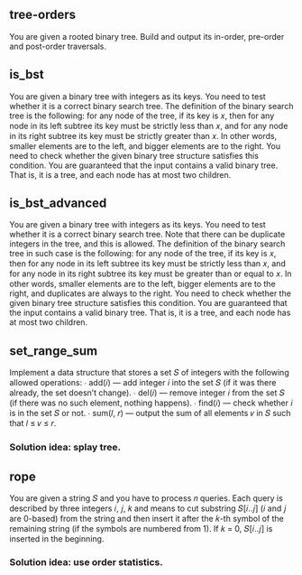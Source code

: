 ## tree-orders
You are given a rooted binary tree. Build and output its in-order, pre-order and post-order traversals.

## is_bst
You are given a binary tree with integers as its keys. You need to test whether it is a correct binary
search tree. The definition of the binary search tree is the following: for any node of the tree, if its
key is 𝑥, then for any node in its left subtree its key must be strictly less than 𝑥, and for any node in
its right subtree its key must be strictly greater than 𝑥. In other words, smaller elements are to the
left, and bigger elements are to the right. You need to check whether the given binary tree structure
satisfies this condition. You are guaranteed that the input contains a valid binary tree. That is, it is a
tree, and each node has at most two children.

## is_bst_advanced
You are given a binary tree with integers as its keys. You need to test whether it is a correct binary
search tree. Note that there can be duplicate integers in the tree, and this is allowed. The definition of
the binary search tree in such case is the following: for any node of the tree, if its key is 𝑥, then for any
node in its left subtree its key must be strictly less than 𝑥, and for any node in its right subtree its key
must be greater than or equal to 𝑥. In other words, smaller elements are to the left, bigger elements
are to the right, and duplicates are always to the right. You need to check whether the given binary
tree structure satisfies this condition. You are guaranteed that the input contains a valid binary tree.
That is, it is a tree, and each node has at most two children.


## set_range_sum
Implement a data structure that stores a set 𝑆 of integers with the following allowed operations:
∙ add(𝑖) — add integer 𝑖 into the set 𝑆 (if it was there already, the set doesn’t change).
∙ del(𝑖) — remove integer 𝑖 from the set 𝑆 (if there was no such element, nothing happens).
∙ find(𝑖) — check whether 𝑖 is in the set 𝑆 or not.
∙ sum(𝑙, 𝑟) — output the sum of all elements 𝑣 in 𝑆 such that 𝑙 ≤ 𝑣 ≤ 𝑟.
### Solution idea: splay tree. 

## rope
You are given a string 𝑆 and you have to process 𝑛 queries. Each query is described by three integers
𝑖, 𝑗, 𝑘 and means to cut substring 𝑆[𝑖..𝑗] (𝑖 and 𝑗 are 0-based) from the string and then insert it after the
𝑘-th symbol of the remaining string (if the symbols are numbered from 1). If 𝑘 = 0, 𝑆[𝑖..𝑗] is inserted
in the beginning.
### Solution idea: use order statistics.
